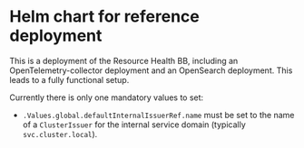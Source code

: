 # Helm chart for reference deployment

This is a deployment of the Resource Health BB, including an OpenTelemetry-collector deployment and 
an OpenSearch deployment. This leads to a fully functional setup.

Currently there is only one mandatory values to set:
- `.Values.global.defaultInternalIssuerRef.name` must be set to the name of a `ClusterIssuer` for the internal service domain (typically `svc.cluster.local`).
